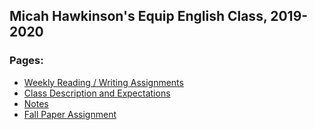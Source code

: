 Micah Hawkinson's Equip English Class, 2019-2020
---
### Pages:
* [Weekly Reading / Writing Assignments](assignments.md)
* [Class Description and Expectations](expectations.md)
* [Notes](notes.md)
* [Fall Paper Assignment](fall-paper.md)
